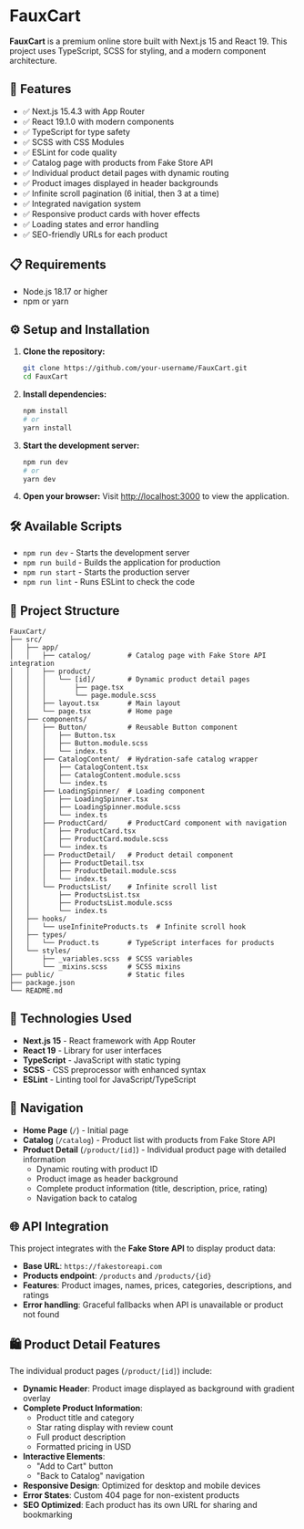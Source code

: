 # FauxCart

**FauxCart** is a premium online store built with Next.js 15 and React 19. This project uses TypeScript, SCSS for styling, and a modern component architecture.

## 🚀 Features

- ✅ Next.js 15.4.3 with App Router
- ✅ React 19.1.0 with modern components
- ✅ TypeScript for type safety
- ✅ SCSS with CSS Modules
- ✅ ESLint for code quality
- ✅ Catalog page with products from Fake Store API
- ✅ Individual product detail pages with dynamic routing
- ✅ Product images displayed in header backgrounds
- ✅ Infinite scroll pagination (6 initial, then 3 at a time)
- ✅ Integrated navigation system
- ✅ Responsive product cards with hover effects
- ✅ Loading states and error handling
- ✅ SEO-friendly URLs for each product

## 📋 Requirements

- Node.js 18.17 or higher
- npm or yarn

## ⚙️ Setup and Installation

1. **Clone the repository:**
   ```bash
   git clone https://github.com/your-username/FauxCart.git
   cd FauxCart
   ```

2. **Install dependencies:**
   ```bash
   npm install
   # or
   yarn install
   ```

3. **Start the development server:**
   ```bash
   npm run dev
   # or
   yarn dev
   ```

4. **Open your browser:**
   Visit [http://localhost:3000](http://localhost:3000) to view the application.

## 🛠️ Available Scripts

- `npm run dev` - Starts the development server
- `npm run build` - Builds the application for production
- `npm run start` - Starts the production server
- `npm run lint` - Runs ESLint to check the code

## 📁 Project Structure

```
FauxCart/
├── src/
│   ├── app/
│   │   ├── catalog/         # Catalog page with Fake Store API integration
│   │   ├── product/
│   │   │   └── [id]/        # Dynamic product detail pages
│   │   │       ├── page.tsx
│   │   │       └── page.module.scss
│   │   ├── layout.tsx       # Main layout
│   │   └── page.tsx         # Home page
│   ├── components/
│   │   ├── Button/          # Reusable Button component
│   │   │   ├── Button.tsx
│   │   │   ├── Button.module.scss
│   │   │   └── index.ts
│   │   ├── CatalogContent/  # Hydration-safe catalog wrapper
│   │   │   ├── CatalogContent.tsx
│   │   │   ├── CatalogContent.module.scss
│   │   │   └── index.ts
│   │   ├── LoadingSpinner/  # Loading component
│   │   │   ├── LoadingSpinner.tsx
│   │   │   ├── LoadingSpinner.module.scss
│   │   │   └── index.ts
│   │   ├── ProductCard/     # ProductCard component with navigation
│   │   │   ├── ProductCard.tsx
│   │   │   ├── ProductCard.module.scss
│   │   │   └── index.ts
│   │   ├── ProductDetail/   # Product detail component
│   │   │   ├── ProductDetail.tsx
│   │   │   ├── ProductDetail.module.scss
│   │   │   └── index.ts
│   │   └── ProductsList/    # Infinite scroll list
│   │       ├── ProductsList.tsx
│   │       ├── ProductsList.module.scss
│   │       └── index.ts
│   ├── hooks/
│   │   └── useInfiniteProducts.ts  # Infinite scroll hook
│   ├── types/
│   │   └── Product.ts       # TypeScript interfaces for products
│   └── styles/
│       ├── _variables.scss  # SCSS variables
│       └── _mixins.scss     # SCSS mixins
├── public/                  # Static files
├── package.json
└── README.md
```

## 🎨 Technologies Used

- **Next.js 15** - React framework with App Router
- **React 19** - Library for user interfaces
- **TypeScript** - JavaScript with static typing
- **SCSS** - CSS preprocessor with enhanced syntax
- **ESLint** - Linting tool for JavaScript/TypeScript

## 🔗 Navigation

- **Home Page** (`/`) - Initial page
- **Catalog** (`/catalog`) - Product list with products from Fake Store API
- **Product Detail** (`/product/[id]`) - Individual product page with detailed information
  - Dynamic routing with product ID
  - Product image as header background
  - Complete product information (title, description, price, rating)
  - Navigation back to catalog

## 🌐 API Integration

This project integrates with the **Fake Store API** to display product data:
- **Base URL**: `https://fakestoreapi.com`
- **Products endpoint**: `/products` and `/products/{id}`
- **Features**: Product images, names, prices, categories, descriptions, and ratings
- **Error handling**: Graceful fallbacks when API is unavailable or product not found

## 🛍️ Product Detail Features

The individual product pages (`/product/[id]`) include:

- **Dynamic Header**: Product image displayed as background with gradient overlay
- **Complete Product Information**:
  - Product title and category
  - Star rating display with review count
  - Full product description
  - Formatted pricing in USD
- **Interactive Elements**:
  - "Add to Cart" button
  - "Back to Catalog" navigation
- **Responsive Design**: Optimized for desktop and mobile devices
- **Error States**: Custom 404 page for non-existent products
- **SEO Optimized**: Each product has its own URL for sharing and bookmarking
